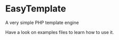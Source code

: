 # EasyTemplate

A very simple PHP template engine


Have a look on examples files to learn how to use it.
